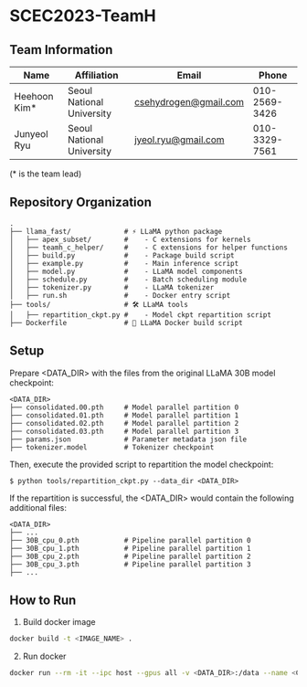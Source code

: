 # SCEC2023-TeamH

## Team Information
| Name  | Affiliation | Email | Phone |
|-------|---------|------------------|------------------|
| Heehoon Kim* | Seoul National University | csehydrogen@gmail.com | 010-2569-3426 |
| Junyeol Ryu | Seoul National University | jyeol.ryu@gmail.com | 010-3329-7561 |

(* is the team lead)

## Repository Organization
```
.
├── llama_fast/             # ⚡ LLaMA python package
│   ├── apex_subset/        #    - C extensions for kernels
│   ├── teamh_c_helper/     #    - C extensions for helper functions
│   ├── build.py            #    - Package build script
│   ├── example.py          #    - Main inference script
│   ├── model.py            #    - LLaMA model components
│   ├── schedule.py         #    - Batch scheduling module
│   ├── tokenizer.py        #    - LLaMA tokenizer
│   ├── run.sh              #    - Docker entry script 
├── tools/                  # 🛠️ LLaMA tools
│   ├── repartition_ckpt.py #    - Model ckpt repartition script
├── Dockerfile              # 🐳 LLaMA Docker build script
```

## Setup
Prepare <DATA_DIR> with the files from the original LLaMA 30B model checkpoint:
```
<DATA_DIR>
├── consolidated.00.pth     # Model parallel partition 0
├── consolidated.01.pth     # Model parallel partition 1
├── consolidated.02.pth     # Model parallel partition 2
├── consolidated.03.pth     # Model parallel partition 3
├── params.json             # Parameter metadata json file 
├── tokenizer.model         # Tokenizer checkpoint 
```

Then, execute the provided script to repartition the model checkpoint:
```
$ python tools/repartition_ckpt.py --data_dir <DATA_DIR>
```

If the repartition is successful, the <DATA_DIR> would contain the following additional files:
```
<DATA_DIR>
├── ...
├── 30B_cpu_0.pth           # Pipeline parallel partition 0
├── 30B_cpu_1.pth           # Pipeline parallel partition 1
├── 30B_cpu_2.pth           # Pipeline parallel partition 2
├── 30B_cpu_3.pth           # Pipeline parallel partition 3
├── ...
```

## How to Run
1. Build docker image
```bash
docker build -t <IMAGE_NAME> .
```
2. Run docker 
```bash
docker run --rm -it --ipc host --gpus all -v <DATA_DIR>:/data --name <CONTAINER_NAME> <IMAGE_NAME>
```
